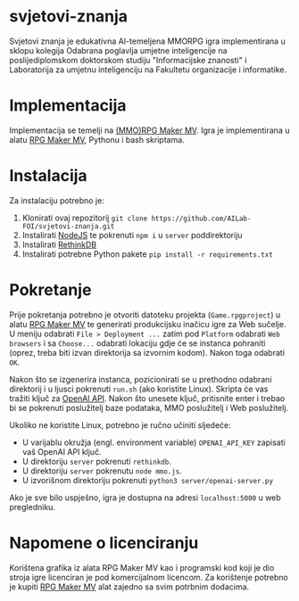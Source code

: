 # svjetovi-znanja

Svjetovi znanja je edukativna AI-temeljena MMORPG igra implementirana u sklopu kolegija Odabrana poglavlja umjetne inteligencije na poslijediplomskom doktorskom studiju "Informacijske znanosti" i Laboratorija za umjetnu inteligenciju na Fakultetu organizacije i informatike.

# Implementacija

Implementacija se temelji na [(MMO)RPG Maker MV](https://github.com/samuelcardillo/MMORPGMaker-MV). Igra je implementirana u alatu [RPG Maker MV](https://www.rpgmakerweb.com/products/rpg-maker-mv), Pythonu i bash skriptama.

# Instalacija

Za instalaciju potrebno je:

1. Klonirati ovaj repozitorij `git clone https://github.com/AILab-FOI/svjetovi-znanja.git`
2. Instalirati [NodeJS](https://nodejs.org/en/) te pokrenuti `npm i` u `server` poddirektoriju
3. Instalirati [RethinkDB](https://rethinkdb.com/docs/install/)
4. Instalirati potrebne Python pakete `pip install -r requirements.txt`

# Pokretanje

Prije pokretanja potrebno je otvoriti datoteku projekta (`Game.rpgproject`) u alatu [RPG Maker MV](https://www.rpgmakerweb.com/products/rpg-maker-mv) te generirati produkcijsku inačicu igre za Web sučelje. U meniju odabrati `File > Deployment ...` zatim pod `Platform` odabrati `Web browsers` i sa `Choose...` odabrati lokaciju gdje će se instanca pohraniti (oprez, treba biti izvan direktorija sa izvornim kodom). Nakon toga odabrati `OK`.

Nakon što se izgenerira instanca, pozicionirati se u prethodno odabrani direktorij i u ljusci pokrenuti `run.sh` (ako koristite Linux). Skripta će vas tražiti ključ za [OpenAI API](https://platform.openai.com/api-keys). Nakon što unesete ključ, pritisnite enter i trebao bi se pokrenuti poslužitelj baze podataka, MMO poslužitelj i Web poslužitelj.

Ukoliko ne koristite Linux, potrebno je ručno učiniti sljedeće:
- U varijablu okružja (engl. environment variable) `OPENAI_API_KEY` zapisati vaš OpenAI API ključ.
- U direktoriju `server` pokrenuti `rethinkdb`.
- U direktoriju `server` pokrenutu `node mmo.js`.
- U izvorišnom direktoriju pokrenuti `python3 server/openai-server.py`

Ako je sve bilo uspješno, igra je dostupna na adresi `localhost:5000` u web pregledniku.

# Napomene o licenciranju

Korištena grafika iz alata RPG Maker MV kao i programski kod koji je dio stroja igre licenciran je pod komercijalnom licencom. Za korištenje potrebno je kupiti [RPG Maker MV](https://www.rpgmakerweb.com/products/rpg-maker-mv) alat zajedno sa svim potrbnim dodacima.


